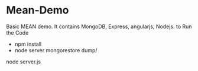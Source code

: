 # Mean-Demo

Basic MEAN demo.
It contains MongoDB, Express, angularjs, Nodejs.
to Run the Code
 - npm install
 - node server
 mongorestore dump/
 
 node server.js
